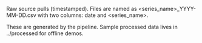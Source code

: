 Raw source pulls (timestamped). Files are named as <series_name>_YYYY-MM-DD.csv with two columns: date and <series_name>.

These are generated by the pipeline. Sample processed data lives in ../processed for offline demos.
